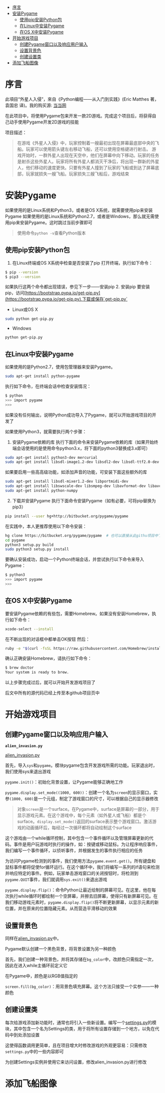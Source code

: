 - [序言](#序言)
- [安装Pygame](#安装pygame)
  - [使用pip安装Python包](#使用pip安装python包)
  - [在Linux中安装Pygame](#在linux中安装pygame)
  - [在OS X中安装Pygame](#在os-x中安装pygame)
- [开始游戏项目](#开始游戏项目)
  - [创建Pygame窗口以及响应用户输入](#创建pygame窗口以及响应用户输入)
  - [设置背景色](#设置背景色)
  - [创建设置类](#创建设置类)
- [添加飞船图像](#添加飞船图像)
# 序言
此項目“外星人入侵”，來自《Python编程——从入门到实践》(Eric Matthes 著，袁国忠 译)。我的购买源: [当当网](http://product.dangdang.com/24003310.html)

在此项目中，将使用Pygame包来开发一款2D游戏。完成这个项目后，将获得自己动手使用Pygame开发2D游戏的技能

项目描述：

> 在游戏《外星人入侵》中，玩家控制着一艘最初出现在屏幕最底部中央的飞船。玩家可以使用箭头键左右移动飞船，还可以使用空格键进行射击。
> 游戏开始时，一群外星人出现在天空中，他们在屏幕中向下移动。玩家的任务是射杀这些外星人。玩家将所有外星人都消灭干净后，将出现一群新的外星人，他们移动的速度更快。只要有外星人撞到了玩家的飞船或到达了屏幕底部，玩家就损失一艘飞船。玩家损失三艘飞船后，游戏结束

# 安装Pygame
如果使用的是Linux系统和Python3，或者是OS X系统，就需要使用pip来安装Pygame
如果使用的是Linux系统和Python2.7，或者是Windows，那么就无需使用pip来安装Pygame。这时跳过当前步骤即可
> 使用命令`python -v`查看Python版本

## 使用pip安装Python包
1. 在Linux终端或OS X系统中检查是否安装了pip
打开终端，执行如下命令：
```bash
$ pip --version
$ pip3 --version
```
如果执行这两个命令都出现错误，参见下一步——安装pip
2. 安装pip
要安装pip，访问[https://bootstrap.pypa.io/get-pip.py](https://bootstrap.pypa.io/get-pip.py),下载或保存`get-pip.py`
- Linux或OS X
```bash
sudo python get-pip.py
```
- Windows
```bash
python get-pip.py
```

## 在Linux中安装Pygame
如果使用的是Python2.7，使用包管理器来安装Pygame。
```bash
sudo apt-get install python-pygame
```
执行如下命令，在终端会话中检查安装情况：
```bash
$ python
>>> import pygame
>>> 
```
如果没有任何输出，说明Python成功导入了Pygame，就可以开始游戏项目的开发了

如果使用Python3，就需要执行两个步骤：
1. 安装Pygame依赖的库
执行下面的命令来安装Pygame依赖的库（如果开始终端会话使用的是使用命令python3.x，将下面的python3替换成3.x即可）
```bash
sudo apt-get install python3-dev mercurial
sudo apt-get install libsdl-image1.2-dev libsdl2-dev libsdl-ttf2.0-dev
```
如果要启用一些高高级功能，如添加声音的功能，可安装下面这些额外的库
```bash
sudo apt-get install libsdl-mixer1.2-dev libportmidi-dev
sudo apt-get install libswscale-dev libsmpeg-dev libavformat-dev libavcodec-dev
sudo apt-get install python-numpy
```
2. 下载并安装Pygame
执行下面命令安装Pygame（如有必要，可将pip替换为pip3）
```bash
pip install --user hg+http://bitbucket.org/pygame/pygame
```
在实践中，本人更推荐使用以下命令安装：
```bash
hg clone https://bitbucket.org/pygame/pygame  # 也可以直接从此githu项目中下载pygame文件，然后执行后面的命令
cd pygame 
python3 setup.py build  
sudo python3 setup.py install
```
要确认安装成功，启动一个Python终端会话，并尝试执行以下命令来导入Pygame：
```bash
$ python3
>>> import pygame
>>>
```

## 在OS X中安装Pygame
要安装Pygame依赖的有些包，需要Homebrew。如果没有安装Homebrew，执行如下命令：
```bash
xcode-select --install
```
在不断出现的对话框中都单击OK按钮
然后：
```bash
ruby -e "$(curl -fsSL https://raw.githubusercontent.com/Homebrew/install/master/install)"
```
确认正确安装Homebrew，请执行如下命令：
```bash
$ brew doctor
Your system is ready to brew.
```
以上步骤完成过后，就可以开始开发游戏项目了

后文中所有的源代码已经上传至本github项目页中
# 开始游戏项目
## 创建Pygame窗口以及响应用户输入
**`alien_invasion.py`**

[alien_invasion.py](https://github.com/kjbryantdrew/alien_invasion/blob/master/alien_invasion.py)

首先，导入`sys`和`pygame`。模块pygame包含开发游戏所需的功能。玩家退出时，我们使用sys来退出游戏

`pygame.init()`：初始化背景设置，让Pygame能够正确地工作

`pygame.display.set_mode((1000, 600))`：创建一个名为`screen`的显示窗口，实参`(1000, 600)`是一个元组，制定了游戏窗口的尺寸，可以根据自己的显示器修改
> 对象`screen`是一个surface。在Pygame中，surface是屏幕的一部分，用于显示游戏元素。在这个游戏中，每个元素（如外星人或飞船）都是个surface。`display.set_mode()`返回的surface表示整个游戏窗口。激活游戏的动画循环后，每经过一次循环都将自动绘制这个surface

这个游戏由一个while循环控制，其中包含一个事件循环以及管理屏幕更新的代码。事件是用户玩游戏时执行的操作，如：按键或移动鼠标。为让程序响应事件，我们编写一个事件循环，以侦听事件，并根据发生的事件执行相应的任务

为访问Pygame检测到的事件，我们使用方法`pygame.event.get()`。所有键盘和鼠标事件都将促使for循环运行。在这个循环中，我们将编写一系列的if语句来检测并响应特定的事件。例如，玩家单击游戏窗口的关闭按钮时，将检测到`pygame.QUIT`事件，我们就调用`sys.exit()`来退出游戏

`pygame.display.flip()`：命令Python让最近绘制的屏幕可见。在这里，他在每次执行while循环时都绘制一个空屏幕，并擦去旧屏幕，使得只有新屏幕可见。在我们移动游戏元素时，`pygame.display.flip()`将不断更新屏幕，以显示元素的新位置，并在原来的位置隐藏元素。从而营造平滑移动的效果

## 设置背景色
同样在[alien_invasion.py](https://github.com/kjbryantdrew/alien_invasion/blob/master/alien_invasion.py)中。

Pygame默认创建一个黑色背景，将背景设置为另一种颜色

首先，我们创建一种背景色，并将其存储在`bg_color`中，改颜色只需指定一次，因此在进入while主循环前定义它

在Pygame中，颜色是以RGB值指定的

`screen.fill(bg_color)`：用背景色填充屏幕。这个方法只接受一个实参——一种颜色

## 创建设置类
每次给游戏添加新功能时，通常也将引入一些新设置。编写一个[settings.py](https://github.com/kjbryantdrew/alien_invasion/blob/master/settings.py)的模块，其中包含一个名为Settings的类，用于将所有设置存储到一个地方，以免在代码中到处添加设置

这使得函数调用更简单，且在项目增大时修改游戏的外观更容易：只需修改`settings.py`中的一些内容即可

为创建Settings实例并使用它来访问设置，修改alien_invasion.py进行修改

# 添加飞船图像